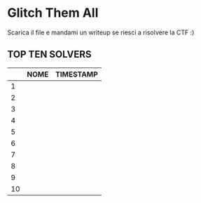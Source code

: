 # Glitch Them All
Scarica il file e mandami un writeup se riesci a risolvere la CTF :)

## TOP TEN SOLVERS
|                |NOME                          |TIMESTAMP                         |
|----------------|-------------------------------|-----------------------------|
|1         |||
|2         |||
|3         |||
|4         |||
|5         |||
|6         |||
|7         |||
|8         |||
|9         |||
|10         |||
